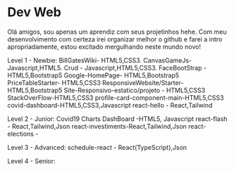 # Dev Web

Olá amigos, sou apenas um aprendiz com seus projetinhos hehe. Com meu desenvolvimento com certeza irei organizar melhor o github e farei a intro apropriadamente, estou excitado mergulhando neste mundo novo!


Level 1 - Newbie:
BillGatesWiki- HTML5,CSS3.
CanvasGameJs- Javascript,HTML5.
Crud - Javascript,HTML5,CSS3.
FaceBootStrap - HTML5,Bootstrap5
Google-HomePage- HTML5,Bootstrap5
PriceTableStarter- HTML5,CSS3
ResponsiveWebsite/Starter-HTML5,Bootstrap5
Site-Responsivo-estatico/projeto - HTML5,CSS3
StackOverFlow-HTML5,CSS3
profile-card-component-main-HTML5,CSS3
covid-dashboard-HTML5,CSS3,Javascript
react-hello - React,Tailwind

Level 2 - Junior:
Covid19 Charts DashBoard -HTML5, Javascript
react-flash - React,Tailwind,Json
react-investiments-React,Tailwind,Json
react-elections - 

Level 3 - Advanced:
schedule-react - React(TypeScript),Json


Level 4 - Senior:

